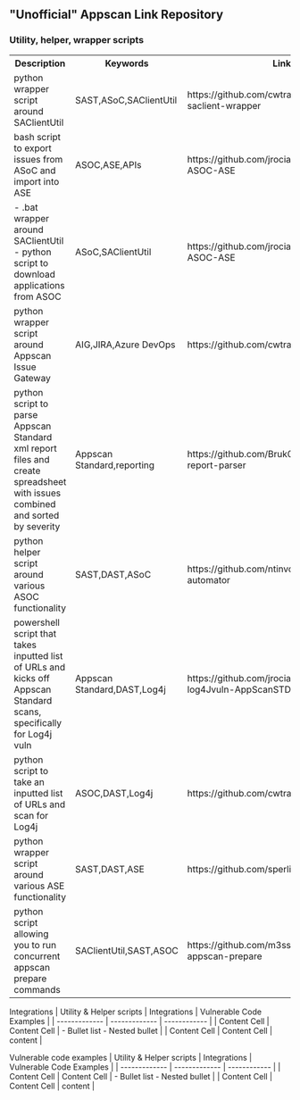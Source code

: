 ## "Unofficial" Appscan Link Repository

### Utility, helper, wrapper scripts

<table>
    <tr><th>Description</th><th>Keywords</th><th>Link</th></tr>
    <tr><td>python wrapper script around SAClientUtil</td><td>SAST,ASoC,SAClientUtil</td><td>https://github.com/cwtravis/python-saclient-wrapper</td></tr>
    <tr><td>bash script to export issues from ASoC and import into ASE</td><td>ASOC,ASE,APIs</td><td>https://github.com/jrocia/ImportAppIssues-ASOC-ASE</td></tr>
    <tr><td>- .bat wrapper around SAClientUtil<br>- python script to download applications from ASOC</td><td>ASoC,SAClientUtil</td><td>https://github.com/jrocia/ImportAppIssues-ASOC-ASE</td></tr>
    <tr><td>python wrapper script around Appscan Issue Gateway</td><td>AIG,JIRA,Azure DevOps</td><td>https://github.com/cwtravis/AIMG_Client</td></tr>
    <tr><td>python script to parse Appscan Standard xml report files and create spreadsheet with issues combined and sorted by severity</td><td>Appscan Standard,reporting</td><td>https://github.com/Bruk0ut/appscan-xml-report-parser</td></tr>
    <tr><td>python helper script around various ASOC functionality</td><td>SAST,DAST,ASoC</td><td>https://github.com/ntinvo/appscan-automator</td></tr>
    <tr><td>powershell script that takes inputted list of URLs and kicks off Appscan Standard scans, specifically for Log4j vuln</td><td>Appscan Standard,DAST,Log4j</td><td>https://github.com/jrocia/Search-log4Jvuln-AppScanSTD</td></tr>
    <tr><td>python script to take an inputted list of URLs and scan for Log4j</td><td>ASOC,DAST,Log4j</td><td>https://github.com/cwtravis/asoc_dast_spray</td></tr>
    <tr><td>python wrapper script around various ASE functionality</td><td>SAST,DAST,ASE</td><td>https://github.com/sperlis/ase-apis</td></tr>
    <tr><td>python script allowing you to run concurrent appscan prepare commands</td><td>SAClientUtil,SAST,ASOC</td><td>https://github.com/m3ssap0/massive-appscan-prepare</td></tr>
    
</table>
Integrations
| Utility & Helper scripts  | Integrations | Vulnerable Code Examples |
| ------------- | ------------- | ------------ |
| Content Cell  | Content Cell  | - Bullet list - Nested bullet |
| Content Cell  | Content Cell  | content |


Vulnerable code examples
| Utility & Helper scripts  | Integrations | Vulnerable Code Examples |
| ------------- | ------------- | ------------ |
| Content Cell  | Content Cell  | - Bullet list - Nested bullet |
| Content Cell  | Content Cell  | content |
